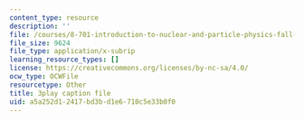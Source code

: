 ```yaml
---
content_type: resource
description: ''
file: /courses/8-701-introduction-to-nuclear-and-particle-physics-fall-2020/a5a252d12417bd3bd1e6710c5e33b0f0_YLrCiurZTOE.srt
file_size: 9624
file_type: application/x-subrip
learning_resource_types: []
license: https://creativecommons.org/licenses/by-nc-sa/4.0/
ocw_type: OCWFile
resourcetype: Other
title: 3play caption file
uid: a5a252d1-2417-bd3b-d1e6-710c5e33b0f0
---
```

